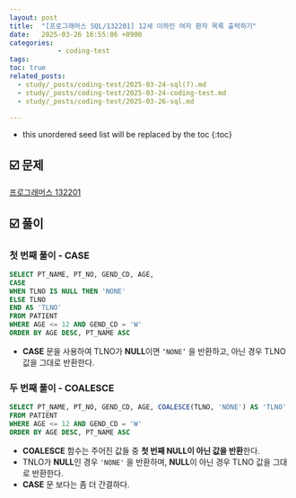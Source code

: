 ```yaml
---
layout: post
title:  "[프로그래머스 SQL/132201] 12세 이하인 여자 환자 목록 출력하기"
date:   2025-03-26 16:55:06 +0900
categories: 
            - coding-test
tags:        
toc: true
related_posts:
  - study/_posts/coding-test/2025-03-24-sql(7).md
  - study/_posts/coding-test/2025-03-24-coding-test.md
  - study/_posts/coding-test/2025-03-26-sql.md

---
```

* this unordered seed list will be replaced by the toc
{:toc}

## ☑️ 문제

[프로그래머스 132201](https://school.programmers.co.kr/learn/courses/30/lessons/132201)

## ☑️ 풀이

### 첫 번째 풀이 - CASE

```sql
SELECT PT_NAME, PT_NO, GEND_CD, AGE, 
CASE 
WHEN TLNO IS NULL THEN 'NONE'
ELSE TLNO
END AS 'TLNO'
FROM PATIENT
WHERE AGE <= 12 AND GEND_CD = 'W'
ORDER BY AGE DESC, PT_NAME ASC
```

- **CASE** 문을 사용하여 TLNO가 **NULL**이면 `‘NONE’` 을 반환하고, 아닌 경우 TLNO 값을 그대로 반환한다.

### 두 번째 풀이 - COALESCE

```sql
SELECT PT_NAME, PT_NO, GEND_CD, AGE, COALESCE(TLNO, 'NONE') AS 'TLNO'
FROM PATIENT
WHERE AGE <= 12 AND GEND_CD = 'W'
ORDER BY AGE DESC, PT_NAME ASC
```

- **COALESCE** 함수는 주어진 값들 중 **첫 번째 NULL이 아닌 값을 반환**한다.
- TNLO가 **NULL**인 경우 `'NONE'` 을 반환하며, **NULL**이 아닌 경우 TLNO 값을 그대로 반환한다.
- **CASE** 문 보다는 좀 더 간결하다.